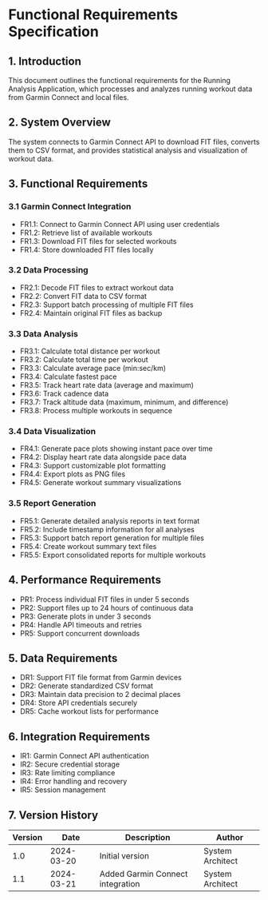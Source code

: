 # Functional Requirements Specification

## 1. Introduction
This document outlines the functional requirements for the Running Analysis Application, which processes and analyzes running workout data from Garmin Connect and local files.

## 2. System Overview
The system connects to Garmin Connect API to download FIT files, converts them to CSV format, and provides statistical analysis and visualization of workout data.

## 3. Functional Requirements

### 3.1 Garmin Connect Integration
- FR1.1: Connect to Garmin Connect API using user credentials
- FR1.2: Retrieve list of available workouts
- FR1.3: Download FIT files for selected workouts
- FR1.4: Store downloaded FIT files locally

### 3.2 Data Processing
- FR2.1: Decode FIT files to extract workout data
- FR2.2: Convert FIT data to CSV format
- FR2.3: Support batch processing of multiple FIT files
- FR2.4: Maintain original FIT files as backup

### 3.3 Data Analysis
- FR3.1: Calculate total distance per workout
- FR3.2: Calculate total time per workout
- FR3.3: Calculate average pace (min:sec/km)
- FR3.4: Calculate fastest pace
- FR3.5: Track heart rate data (average and maximum)
- FR3.6: Track cadence data
- FR3.7: Track altitude data (maximum, minimum, and difference)
- FR3.8: Process multiple workouts in sequence

### 3.4 Data Visualization
- FR4.1: Generate pace plots showing instant pace over time
- FR4.2: Display heart rate data alongside pace data
- FR4.3: Support customizable plot formatting
- FR4.4: Export plots as PNG files
- FR4.5: Generate workout summary visualizations

### 3.5 Report Generation
- FR5.1: Generate detailed analysis reports in text format
- FR5.2: Include timestamp information for all analyses
- FR5.3: Support batch report generation for multiple files
- FR5.4: Create workout summary text files
- FR5.5: Export consolidated reports for multiple workouts

## 4. Performance Requirements
- PR1: Process individual FIT files in under 5 seconds
- PR2: Support files up to 24 hours of continuous data
- PR3: Generate plots in under 3 seconds
- PR4: Handle API timeouts and retries
- PR5: Support concurrent downloads

## 5. Data Requirements
- DR1: Support FIT file format from Garmin devices
- DR2: Generate standardized CSV format
- DR3: Maintain data precision to 2 decimal places
- DR4: Store API credentials securely
- DR5: Cache workout lists for performance

## 6. Integration Requirements
- IR1: Garmin Connect API authentication
- IR2: Secure credential storage
- IR3: Rate limiting compliance
- IR4: Error handling and recovery
- IR5: Session management

## 7. Version History
| Version | Date | Description | Author |
|---------|------|-------------|---------|
| 1.0 | 2024-03-20 | Initial version | System Architect |
| 1.1 | 2024-03-21 | Added Garmin Connect integration | System Architect | 